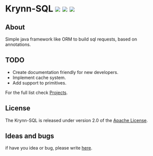 # Krynn-SQL [![][travis img]][travis] [![][license img]][license] [![][discord img]][discord]

## About
Simple java framework like ORM to build sql requests, based on annotations.

## TODO
- Create documentation friendly for new developers.
- Implement cache system.
- Add support to primitives.

For the full list check [Projects](https://github.com/Oskarr1239/krynn-sql/projects/3).

## License
The Krynn-SQL is released under version 2.0 of the [Apache License](https://www.apache.org/licenses/LICENSE-2.0).

## Ideas and bugs
if have you idea or bug, please write [here](https://github.com/Oskarr1239/krynn-sql/issues).

[travis]: https://travis-ci.org/Oskarr1239/krynn-sql
[travis img]: https://travis-ci.org/Oskarr1239/krynn-sql.svg?branch=master

[license]:https://opensource.org/licenses/Apache-2.0
[license img]:https://img.shields.io/badge/License-Apache%202.0-blue.svg

[discord]: https://discord.gg/gKeSxtZ
[discord img]: https://img.shields.io/discord/563074773110882304.svg